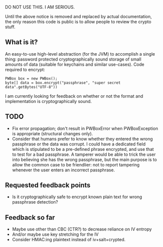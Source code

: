 DO NOT USE THIS. I AM SERIOUS.

Until the above notice is removed and replaced by actual
documentation, the only reason this code is public is to allow people
to review the crypto stuff.

## What is it?

An easy-to-use high-level abstraction (for the JVM) to accomplish a
single thing: password protected cryptographically sound storage of
small amounts of data (suitable for keychains and similar
use-cases). Code required to encrypt:

    PWBox box = new PWBox();
    byte[] data = box.encrypt("passphrase", "super secret data".getBytes("UTF-8"))

I am currently looking for feedback on whether or not the format and
implementation is cryptographically sound.

## TODO

* Fix error propagation; don't result in PWBoxError when PWBoxException is appropriate (structural changes only).
* Consider that humans prefer to know whether they entered the wrong passphrase or the data was corrupt. I could
  have a dedicated field which is stipulated to be a pre-defined phrase encrypted, and use that to test for a
  bad passphrase. A tamperer would be able to trick the user into believing she has the wrong passphrase, but
  the main purpose is to allow the common case to be friendlier: not to report tampering whenever the user
  enters an incorrect passphrase.

## Requested feedback points

* Is it cryptographically safe to encrypt known plain text for wrong passphrase detection?

## Feedback so far

* Maybe use other than CBC (CTR?) to decrease reliance on IV entropy
* And/or maybe use key stretching for the IV
* Consider HMAC:ing plaintext instead of iv+salt+crypted.


